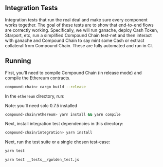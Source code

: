 
## Integration Tests

Integration tests that run the real deal and make sure every component works together. The goal of these tests are to show that end-to-end flows are correctly working. Specifically, we will run ganache, deploy Cash Token, Starport, etc, run a simplified Compound Chain test-net and then interact with ganache and Compound Chain to say mint some Cash or extract collateral from Compound Chain. These are fully automated and run in CI.

## Running

First, you'll need to compile Compound Chain (in release mode) and compile the Ethereum contracts.

```sh
compound-chain> cargo build --release
```

In the `ethereum` directory, run:

Note: you'll need solc 0.7.5 installed

```sh
compound-chain/ethereum> yarn install && yarn compile
```

Next, install integration test dependencies in this directory:

```sh
compound-chain/integration> yarn install
```

Next, run the test suite or a single chosen test-case:

```sh
yarn test
```

```sh
yarn test __tests__/golden_test.js
```
